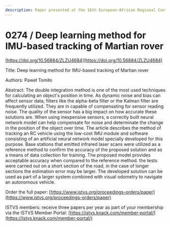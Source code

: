 ```yaml
---
description: Paper presented at the 16th European-African Regional Conference of the ISTVS
---
```


# 0274 / Deep learning method for IMU-based tracking of Martian rover

[https://doi.org/10.56884/ZLZU4684](https://doi.org/10.56884/ZLZU4684)

Title: Deep learning method for IMU-based tracking of Martian rover

Authors: Paweł Tomiło

Abstract: The double integration method is one of the most used techniques for calculating an object's position in time. As dynamic noise and bias can affect sensor data, filters like the alpha-beta filter or the Kalman filter are frequently utilized. They are in capable of compensating for sensor reading noise. The quality of the sensor has a big impact on how accurate these solutions are. When using inexpensive sensors, a correctly built neural network model can help compensate for noise and determinate the change in the position of the object over time. The article describes the method of tracking an RC vehicle using the low-cost IMU module and software consisting of an artificial neural network model specially developed for this purpose. Base stations that emitted infrared laser scans were utilized as a reference method to confirm the accuracy of the proposed solution and as a means of data collection for training. The proposed model provides acceptable accuracy when compared to the reference method. the tests were carried out on a short section of the road, in the case of longer sections the estimation error may be larger. The developed solution can be used as part of a larger system combined with visual odometry to navigate an autonomous vehicle.

Order the full paper: [https://www.istvs.org/proceedings-orders/paper](https://www.istvs.org/proceedings-orders/paper)

ISTVS members: receive three papers per year as part of your membership via the ISTVS Member Portal: [https://istvs.knack.com/member-portal/](https://istvs.knack.com/member-portal/)

